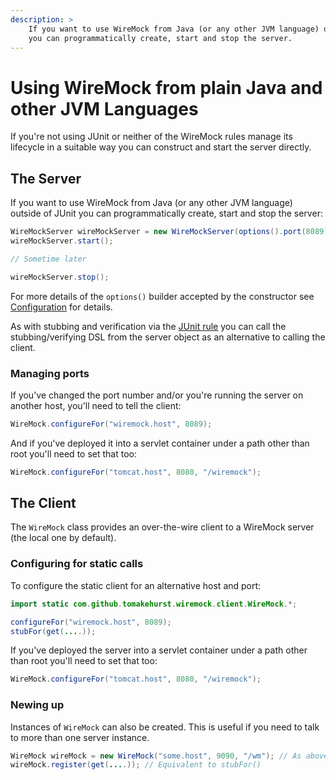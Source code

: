 ```yaml
---
description: >
    If you want to use WireMock from Java (or any other JVM language) outside of JUnit
    you can programmatically create, start and stop the server.
---
```


# Using WireMock from plain Java and other JVM Languages

If you're not using JUnit or neither of the WireMock rules manage its
lifecycle in a suitable way you can construct and start the server
directly.

## The Server

If you want to use WireMock from Java (or any other JVM language)
outside of JUnit you can programmatically create, start and stop the
server:

```java
WireMockServer wireMockServer = new WireMockServer(options().port(8089)); //No-args constructor will start on port 8080, no HTTPS
wireMockServer.start();

// Sometime later

wireMockServer.stop();
```

For more details of the `options()` builder accepted by the constructor see [Configuration](./configuration.md) for details.

As with stubbing and verification via the [JUnit rule](./junit-extensions.md) you can call the
stubbing/verifying DSL from the server object as an alternative to
calling the client.

### Managing ports

If you've changed the port number and/or you're running the server on
another host, you'll need to tell the client:

```java
WireMock.configureFor("wiremock.host", 8089);
```

And if you've deployed it into a servlet container under a path other
than root you'll need to set that too:

```java
WireMock.configureFor("tomcat.host", 8080, "/wiremock");
```

## The Client

The `WireMock` class provides an over-the-wire client to a WireMock
server (the local one by default).

### Configuring for static calls

To configure the static client for an alternative host and port:

```java
import static com.github.tomakehurst.wiremock.client.WireMock.*;

configureFor("wiremock.host", 8089);
stubFor(get(....));
```

If you've deployed the server into a servlet container under a path
other than root you'll need to set that too:

```java
WireMock.configureFor("tomcat.host", 8080, "/wiremock");
```

### Newing up

Instances of `WireMock` can also be created. This is useful if you need
to talk to more than one server instance.

```java
WireMock wireMock = new WireMock("some.host", 9090, "/wm"); // As above, 3rd param is for non-root servlet deployments
wireMock.register(get(....)); // Equivalent to stubFor()
```
